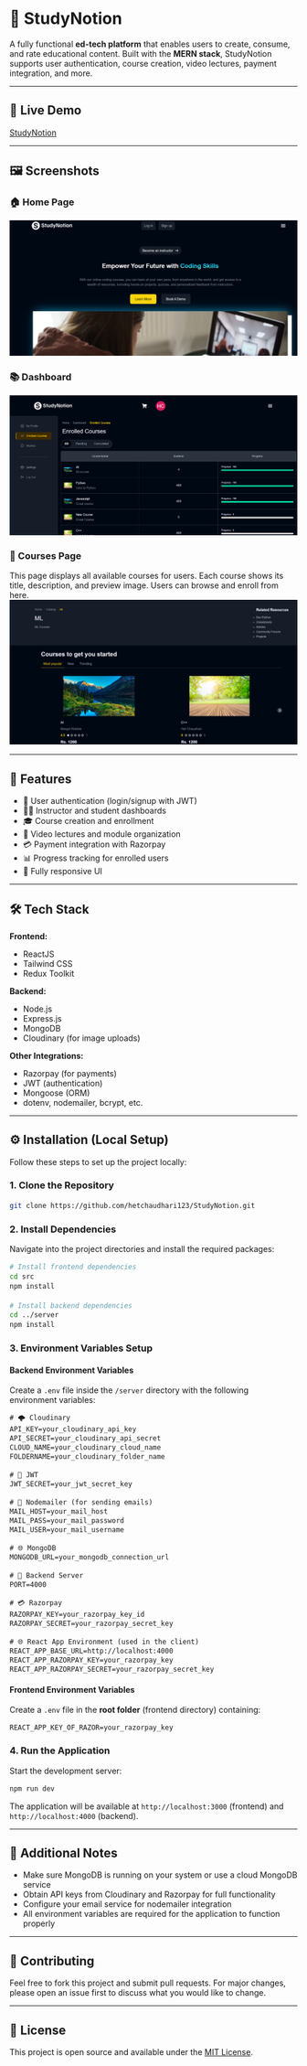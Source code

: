 
# 📘 StudyNotion

A fully functional **ed-tech platform** that enables users to create, consume, and rate educational content. Built with the **MERN stack**, StudyNotion supports user authentication, course creation, video lectures, payment integration, and more.

----------

## 🚀 Live Demo

[StudyNotion](https://study-notion2.vercel.app/)

----------

## 🖼️ Screenshots

### 🏠 Home Page

![Home Page](/assets/homepage.png)

### 📚 Dashboard

![Dashboard](/assets/dashboard.png)

### 📖 Courses Page

This page displays all available courses for users. Each course shows its title, description, and preview image. Users can browse and enroll from here. ![Courses Page](/assets/courses.png)

----------

## 🧠 Features

-   🔐 User authentication (login/signup with JWT)
-   🧑‍🏫 Instructor and student dashboards
-   🎓 Course creation and enrollment
-   🎥 Video lectures and module organization
-   💳 Payment integration with Razorpay
-   📊 Progress tracking for enrolled users
-   📱 Fully responsive UI

----------

## 🛠️ Tech Stack

**Frontend:**

-   ReactJS
-   Tailwind CSS
-   Redux Toolkit

**Backend:**

-   Node.js
-   Express.js
-   MongoDB
-   Cloudinary (for image uploads)

**Other Integrations:**

-   Razorpay (for payments)
-   JWT (authentication)
-   Mongoose (ORM)
-   dotenv, nodemailer, bcrypt, etc.

----------

## ⚙️ Installation (Local Setup)

Follow these steps to set up the project locally:

### 1. Clone the Repository

```bash
git clone https://github.com/hetchaudhari123/StudyNotion.git

```

### 2. Install Dependencies

Navigate into the project directories and install the required packages:

```bash
# Install frontend dependencies
cd src
npm install

# Install backend dependencies
cd ../server
npm install

```

### 3. Environment Variables Setup

#### Backend Environment Variables

Create a `.env` file inside the `/server` directory with the following environment variables:

```env
# 🌩️ Cloudinary
API_KEY=your_cloudinary_api_key
API_SECRET=your_cloudinary_api_secret
CLOUD_NAME=your_cloudinary_cloud_name
FOLDERNAME=your_cloudinary_folder_name

# 🔐 JWT
JWT_SECRET=your_jwt_secret_key

# 📧 Nodemailer (for sending emails)
MAIL_HOST=your_mail_host
MAIL_PASS=your_mail_password
MAIL_USER=your_mail_username

# 🌐 MongoDB
MONGODB_URL=your_mongodb_connection_url

# 🚀 Backend Server
PORT=4000

# 💳 Razorpay
RAZORPAY_KEY=your_razorpay_key_id
RAZORPAY_SECRET=your_razorpay_secret_key

# 🌐 React App Environment (used in the client)
REACT_APP_BASE_URL=http://localhost:4000
REACT_APP_RAZORPAY_KEY=your_razorpay_key
REACT_APP_RAZORPAY_SECRET=your_razorpay_secret_key

```

#### Frontend Environment Variables

Create a `.env` file in the **root folder** (frontend directory) containing:

```env
REACT_APP_KEY_OF_RAZOR=your_razorpay_key

```

### 4. Run the Application

Start the development server:

```bash
npm run dev

```

The application will be available at `http://localhost:3000` (frontend) and `http://localhost:4000` (backend).

----------

## 📝 Additional Notes

-   Make sure MongoDB is running on your system or use a cloud MongoDB service
-   Obtain API keys from Cloudinary and Razorpay for full functionality
-   Configure your email service for nodemailer integration
-   All environment variables are required for the application to function properly

----------

## 🤝 Contributing

Feel free to fork this project and submit pull requests. For major changes, please open an issue first to discuss what you would like to change.

----------

## 📄 License

This project is open source and available under the [MIT License](https://claude.ai/chat/LICENSE).
